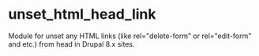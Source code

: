 # unset_html_head_link
Module for unset any HTML links (like rel="delete-form" or rel="edit-form" and etc.) from head in Drupal 8.x sites.
